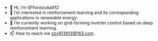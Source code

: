 - 👋 Hi, I’m @Yoroizuka912
- 👀 I’m interested in reinforcement learning and its corresponding applications in renewable energy.
- 🌱 I’m currently working on grid-forming inverter control based on deep reinforcement learning.
- 📫 How to reach me zzy913913@163.com.

<!---
Yoroizuka912/Yoroizuka912 is a ✨ special ✨ repository because its `README.md` (this file) appears on your GitHub profile.
You can click the Preview link to take a look at your changes.
--->
